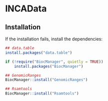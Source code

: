 # INCAData

## Installation
If the installation fails, install the dependencies:
```R
## data.table
install.packages("data.table")

if (!require("BiocManager", quietly = TRUE))
    install.packages("BiocManager")

## GenomicRanges
BiocManager::install("GenomicRanges")

## Rsamtools
BiocManager::install("Rsamtools")
```
